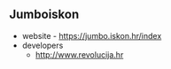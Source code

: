 ## Jumboiskon
 - website - https://jumbo.iskon.hr/index
 - developers
    - http://www.revolucija.hr